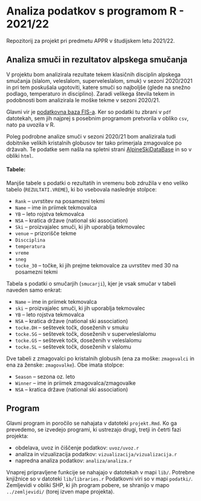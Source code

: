 # Analiza podatkov s programom R - 2021/22

Repozitorij za projekt pri predmetu APPR v študijskem letu 2021/22. 

## Analiza smuči in rezultatov alpskega smučanja

V projektu bom analizirala rezultate tekem klasičnih disciplin alpskega smučanja (slalom, veleslalom, superveleslalom, smuk) v sezoni 2020/2021 in pri tem poskušala ugotoviti, katere smuči so najboljše (glede na snežno podlago, temperaturo in disciplino). Zaradi velikega števila tekem in podobnosti bom analizirala le moške tekme v sezoni 2020/21.

Glavni vir je [podatkovna baza FIS-a](https://www.fis-ski.com/DB/alpine-skiing/calendar-results.html?eventselection=results&place=&sectorcode=AL&seasoncode=2021&categorycode=WC&disciplinecode=&gendercode=M&racedate=&racecodex=&nationcode=&seasonmonth=X-2021&saveselection=-1&seasonselection=). Ker so podatki tu zbrani v `pdf` datotekah, sem jih najprej s posebnim programom pretvorila v obliko `csv`, nato pa uvozila v R.

Poleg podrobne analize smuči v sezoni 2020/21 bom analizirala tudi dobitnike velikih kristalnih globusov ter tako primerjala zmagovalce po državah. Te podatke sem našla na spletni strani [AlpineSkiDataBase](https://ski-db.com/db/stats/overall_m_gc.php) in so v obliki `html`.

#### Tabele:
Manjše tabele s podatki o rezultatih in vremenu bob združila v eno veliko tabelo (`REZULTATI.VREME`), ki bo vsebovala naslednje stolpce:
* `Rank` – uvrstitev na posamezni tekmi
* `Name` – ime in priimek tekmovalca
* `YB` – leto rojstva tekmovalca
* `NSA` – kratica države (national ski association)
* `Ski` – proizvajalec smuči, ki jih uporablja tekmovalec
* `venue` – prizorišče tekme
* `Discciplina`
* `temperatura`
* `vreme`
* `sneg`
* `tocke_30` – točke, ki jih prejme tekmovalce za uvrstitev med 30 na posamezni tekmi 

Tabela s podatki o smučarjih (`smucarji`), kjer je vsak smučar v tabeli naveden samo enkrat:
* `Name` – ime in priimek tekmovalca
* `ski` – proizvajalec smuči, ki jih uporablja tekmovalec
* `YB` – leto rojstva tekmovalca
* `NSA` – kratica države (national ski association)
* `tocke.DH` – seštevek točk, doseženih v smuku
* `tocke.SG` – seštevek točk, doseženih v superveleslalomu
* `tocke.GS` – seštevek točk, doseženih v veleslalomu
* `tocke.SL` – seštevek točk, doseženih v slalomu

Dve tabeli z zmagovalci po kristalnih globusih (ena za moške: `zmagovalci` in ena za ženske: `zmagovalke`). Obe imata stolpce:
* `Season` – sezona oz. leto
* `Winner` – ime in priimek zmagovalca/zmagovalke
* `NSA` – kratica države (national ski association)


## Program

Glavni program in poročilo se nahajata v datoteki `projekt.Rmd`.
Ko ga prevedemo, se izvedejo programi, ki ustrezajo drugi, tretji in četrti fazi projekta:

* obdelava, uvoz in čiščenje podatkov: `uvoz/uvoz.r`
* analiza in vizualizacija podatkov: `vizualizacija/vizualizacija.r`
* napredna analiza podatkov: `analiza/analiza.r`

Vnaprej pripravljene funkcije se nahajajo v datotekah v mapi `lib/`.
Potrebne knjižnice so v datoteki `lib/libraries.r`
Podatkovni viri so v mapi `podatki/`.
Zemljevidi v obliki SHP, ki jih program pobere,
se shranijo v mapo `../zemljevidi/` (torej izven mape projekta).
